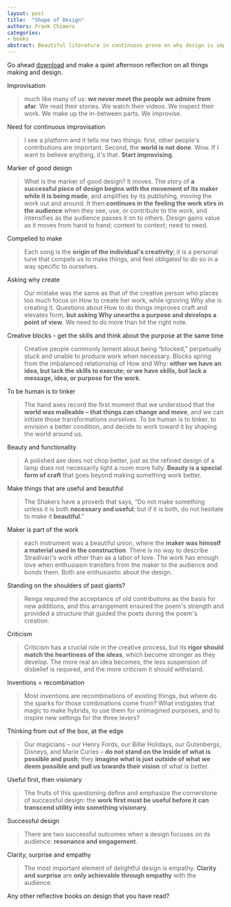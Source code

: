 ```yaml
---
layout: post
title:  "Shape of Design"
authors: Frank Chimero
categories:
- books
abstract: Beautiful literature in continuous prose on why design is important and how designers work towards it.
---
```


Go ahead [download](http://shapeofdesignbook.com/) and make a quiet afternoon reflection on all things making and design.

Improvisation

> much like many of us: **we never meet the people we admire from afar**. We read their stories. We watch their videos. We inspect their work. We make up the in-between parts. We improvise.

Need for continuous improvisation

> I see a platform and it tells me two things: first, other people's contributions are important. Second, the **world is not done**. Wow. If I want to believe anything, it's that. **Start improvising**.

Marker of good design

> What is the marker of good design? It moves. The story of **a successful piece of design begins with the movement of its maker while it is being made**, and amplifies by its publishing, moving the work out and around. It then **continues in the feeling the work stirs in the audience** when they see, use, or contribute to the work, and intensifies as the audience passes it on to others. Design gains value as it moves from hand to hand; context to context; need to need.

Compelled to make

> Each song is the **origin of the individual's creativity**; it is a personal tune that compels us to make things, and feel obligated to do so in a way specific to ourselves.

Asking why create

> Our mistake was the same as that of the creative person who places too much focus on How to create her work, while ignoring Why she is creating it. Questions about How to do things improves craft and elevates form, **but asking Why unearths a purpose and develops a point of view**. We need to do more than hit the right note.

Creative blocks - get the skills and think about the purpose at the same time

> Creative people commonly lament about being “blocked,” perpetually stuck and unable to produce work when necessary. Blocks spring from the imbalanced relationship of How and Why: **either we have an idea, but lack the skills to execute; or we have skills, but lack a message, idea, or purpose for the work**.

To be human is to tinker

> The hand axes record the first moment that we understood that the **world was malleable – that things can change and move**, and we can initiate those transformations ourselves. To be human is to tinker, to envision a better condition, and decide to work toward it by shaping the world around us.

Beauty and functionality

> A polished axe does not chop better, just as the refined design of a lamp does not necessarily light a room more fully. **Beauty is a special form of craft** that goes beyond making something work better.

Make things that are useful and beautiful

> The Shakers have a proverb that says, “Do not make something unless it is both **necessary and useful**; but if it is both, do not hesitate to make it **beautiful**.”

Maker is part of the work

> each instrument was a beautiful union, where the **maker was himself a material used in the construction**. There is no way to describe Stradivari's work other than as a labor of love. The work has enough love when enthusiasm transfers from the maker to the audience and bonds them. Both are enthusiastic about the design.

Standing on the shoulders of past giants?

> Renga required the acceptance of old contributions as the basis for new additions, and this arrangement ensured the poem's strength and provided a structure that guided the poets during the poem's creation.

Criticism

> Criticism has a crucial role in the creative process, but its **rigor should match the heartiness of the ideas**, which become stronger as they develop. The more real an idea becomes, the less suspension of disbelief is required, and the more criticism it should withstand.

Inventions = recombination

> Most inventions are recombinations of existing things, but where do the sparks for those combinations come from? What instigates that magic to make hybrids, to use them for unimagined purposes, and to inspire new settings for the three levers?

Thinking from out of the box, at the edge

> Our magicians – our Henry Fords, our Billie Holidays, our Gutenbergs, Disneys, and Marie Curies – **do not stand on the inside of what is possible and push**; they **imagine what is just outside of what we deem possible and pull us towards their vision** of what is better.

Useful first, then visionary

> The fruits of this questioning define and emphasize the cornerstone of successful design: the **work first must be useful before it can transcend utility into something visionary**.

Successful design

> There are two successful outcomes when a design focuses on its audience: **resonance and engagement**.

Clarity, surprise and empathy

> The most important element of delightful design is empathy. **Clarity and surprise** are **only achievable through empathy** with the audience.

<p class="discussion">Any other reflective books on design that you have read?</p>
